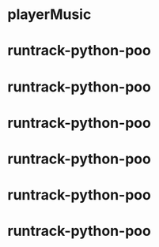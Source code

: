 # playerMusic
# runtrack-python-poo
# runtrack-python-poo
# runtrack-python-poo
# runtrack-python-poo
# runtrack-python-poo
# runtrack-python-poo

